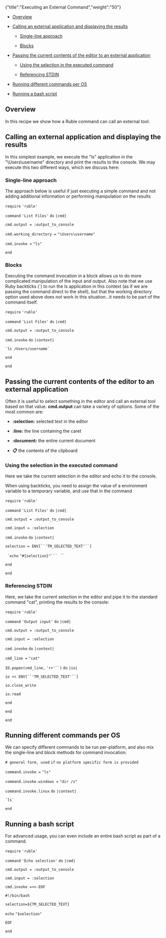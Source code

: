 {"title":"Executing an External Command","weight":"50"} 

*   [Overview](#Overview)
    
*   [Calling an external application and displaying the results](#Callinganexternalapplicationanddisplayingtheresults)
    
    *   [Single-line approach](#Single-lineapproach)
        
    *   [Blocks](#Blocks)
        
*   [Passing the current contents of the editor to an external application](#Passingthecurrentcontentsoftheeditortoanexternalapplication)
    
    *   [Using the selection in the executed command](#Usingtheselectionintheexecutedcommand)
        
    *   [Referencing STDIN](#ReferencingSTDIN)
        
*   [Running different commands per OS](#RunningdifferentcommandsperOS)
    
*   [Running a bash script](#Runningabashscript)
    

## Overview

In this recipe we show how a Ruble command can call an external tool.

## Calling an external application and displaying the results

In this simplest example, we execute the "ls" application in the "\\Users\\username" directory and print the results to the console. We may execute this two different ways, which we discuss here:

### Single-line approach

The approach below is useful if just executing a simple command and not adding additional information or performing manipulation on the results

`require` `'ruble'`

`command` `'List Files'`  `do` `|cmd|`

`cmd.output = :output_to_console`

`cmd.working_directory =` `"\Users\username"`

`cmd.invoke =` `"ls"`

`end`

### Blocks

Executing the command invocation in a block allows us to do more complicated manipulation of the input and output. Also note that we use Ruby backticks (\`) to run the ls application in this context (as if we are passing the command direct to the shell), but that the working directory option used above does not work in this situation...it needs to be part of the command itself.

`require` `'ruble'`

`command` `'List Files'`  `do` `|cmd|`

`cmd.output = :output_to_console`

`cmd.invoke` `do` `|context|`

`` `ls /Users/username` ``

`end`

`end`

## Passing the current contents of the editor to an external application

Often it is useful to select something in the editor and call an external tool based on that value. **cmd.output** can take a variety of options. Some of the most common are:

*   **:selection:** selected text in the editor
    
*   **:line:** the line containing the caret
    
*   **:document:** the entire current document
    
*   **:clipboard:** the contents of the clipboard
    

### Using the selection in the executed command

Here we take the current selection in the editor and echo it to the console.

When using backticks, you need to assign the value of a environment variable to a temporary variable, and use that in the command

`require` `'ruble'`

`command` `'List Files'`  `do` `|cmd|`

`cmd.output = :output_to_console`

`cmd.input = :selection`

`cmd.invoke` `do` `|context|`

`selection = ENV[``'TM_SELECTED_TEXT'``]`

`` `echo`` `"#{selection}"``` ` ``

`end`

`end`

### Referencing STDIN

Here, we take the current selection in the editor and pipe it to the standard command "cat", printing the results to the console:

`require` `'ruble'`

`command` `'Output input'`  `do` `|cmd|`

`cmd.output = :output_to_console`

`cmd.input = :selection`

`cmd.invoke` `do` `|context|`

`cmd_line =` `"cat"`

`IO.popen(cmd_line,` `'r+'``)` `do` `|io|`

`io << ENV[``'TM_SELECTED_TEXT'``]`

`io.close_write`

`io.read`

`end`

`end`

`end`

## Running different commands per OS

We can specify different commands to be run per-platform, and also mix the single-line and block methods for command invocation:

`# general form, used` `if` `no platform specific form is provided`

`command.invoke =` `"ls"`

`command.invoke.windows =` `"dir /s"`

`command.invoke.linux` `do` `|context|`

`` `ls` ``

`end`

## Running a bash script

For advanced usage, you can even include an entire bash script as part of a command.

`require` `'ruble'`

`command` `'Echo selection'`  `do` `|cmd|`

`cmd.output = :output_to_console`

`cmd.input = :selection`

`cmd.invoke =<<-EOF`

`#!/bin/bash`

`selection=${TM_SELECTED_TEXT}`

`echo` `"$selection"`

`EOF`

`end`
